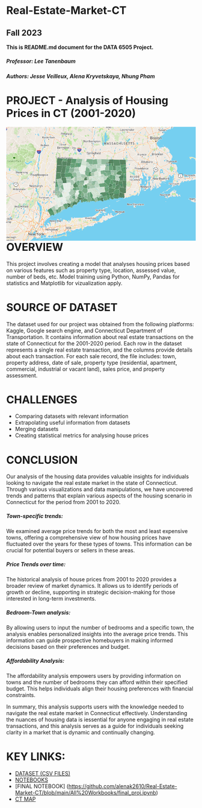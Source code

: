 # Real-Estate-Market-CT
## Fall 2023    
__This is README.md document for the DATA 6505 Project.__ 

##### Professor: Lee Tanenbaum
##### Authors: Jesse Veilleux, Alena Kryvetskaya, Nhung Pham

# PROJECT - Analysis of Housing Prices in CT (2001-2020)

<img src="https://github.com/alenak2610/RE-market-CT/blob/main/CT%20state.png"
     alt="map 3"
     style="float: left; margin-right: 10px;" />

# OVERVIEW

This project involves creating a model that analyses housing prices based on various features such as property type, location, assessed value, number of beds, etc. 
Model training using Python, NumPy, Pandas for statistics and Matplotlib for vizualization apply. 

# SOURCE OF DATASET

The dataset used for our project was obtained from the following platforms: Kaggle, Google search engine, and Connecticut Department of Transportation. It contains information about real estate transactions on the state of Connecticut for the 2001-2020 period. Each row in the dataset represents a single real estate transaction, and the columns provide details about each transaction. For each sale record, the file includes: town, property address, date of sale, property type (residential, apartment, commercial, industrial or vacant land), sales price, and property assessment.

# CHALLENGES

- Comparing datasets with relevant information
- Extrapolating useful information from datasets
- Merging datasets
- Creating statistical metrics for analysing house prices

# CONCLUSION

Our analysis of the housing data provides valuable insights for individuals looking to navigate the real estate market in the state of Connecticut. Through various visualizations and data manipulations, we have uncovered trends and patterns that explain various aspects of the housing scenario in Connecticut for the period from 2001 to 2020.

##### Town-specific trends: 
We examined average price trends for both the most and least expensive towns, offering a comprehensive view of how housing prices have fluctuated over the years for these types of towns. This information can be crucial for potential buyers or sellers in these areas.
##### Price Trends over time: 
The historical analysis of house prices from 2001 to 2020 provides a broader review of market dynamics. It allows us to identify periods of growth or decline, supporting in strategic decision-making for those interested in long-term investments.
##### Bedroom-Town analysis: 
By allowing users to input the number of bedrooms and a specific town, the analysis enables personalized insights into the average price trends. This information can guide prospective homebuyers in making informed decisions based on their preferences and budget.
##### Affordability Analysis: 
The affordability analysis empowers users by providing information on towns and the number of bedrooms they can afford within their specified budget. This helps individuals align their housing preferences with financial constraints.

In summary, this analysis supports users with the knowledge needed to navigate the real estate market in Connecticut effectively. Understanding the nuances of housing data is iessential for anyone engaging in real estate transactions, and this analysis serves as a guide for individuals seeking clarity in a market that is dynamic and continually changing.

# KEY LINKS:

* [DATASET (CSV FILES)](https://github.com/alenak2610/Real-Estate-Market-CT/tree/main/All%20Workbooks/DataSets)
* [NOTEBOOKS](https://github.com/alenak2610/Real-Estate-Market-CT/tree/main/All%20Workbooks)
* [FINAL NOTEBOOK] (https://github.com/alenak2610/Real-Estate-Market-CT/blob/main/All%20Workbooks/final_proj.ipynb)
* [CT MAP](https://github.com/alenak2610/Real-Estate-Market-CT/blob/main/CT%20state.png)



